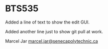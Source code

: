 # BTS535

Added a line of text to show the edit GUI.

Added another line just to show git pull at work.

Marcel Jar
marcel.jar@senecapolytechnic.ca

